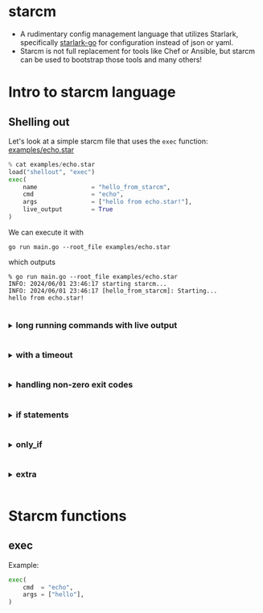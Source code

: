 # starcm

- A rudimentary config management language that utilizes Starlark, specifically [starlark-go](github.com/google/starlark-go) for configuration instead of json or yaml. 
- Starcm is not full replacement for tools like Chef or Ansible, but starcm can be used to bootstrap those tools and many others!

# Intro to starcm language

## Shelling out

Let's look at a simple starcm file that uses the `exec` function: [examples/echo.star](examples/echo.star)

```python
% cat examples/echo.star
load("shellout", "exec")
exec(
    name               = "hello_from_starcm",
    cmd                = "echo", 
    args               = ["hello from echo.star!"],
    live_output        = True
)
```

We can execute it with

```shell
go run main.go --root_file examples/echo.star
```

which outputs

```shell
% go run main.go --root_file examples/echo.star
INFO: 2024/06/01 23:46:17 starting starcm...
INFO: 2024/06/01 23:46:17 [hello_from_starcm]: Starting...
hello from echo.star!
```

<details>
    <summary><h3 style="display:inline-block">long running commands with live output</h3></summary>
<body>

This configuration will simply shell out to ping and ping [apple.com](apple.com). See [ping_apple.star](examples/ping_apple.star)

```python
% cat examples/ping_apple.star 
load("shellout", "exec")
a = exec(
    name               = "ping google a few times",
    cmd                = "ping", 
    args               = ["-n", "google.com"],
    timeout            = "3s",
    live_output        = True # causes stdout to appear live
)
print(a)
```

We can execute it with

```shell
go run main.go --root_file examples/ping_apple.star
```

```
INFO: 2024/05/27 15:06:58 [ping apple.com]: Starting...
64 bytes from 17.253.144.10: icmp_seq=3 ttl=56 time=19.419 ms
64 bytes from 17.253.144.10: icmp_seq=4 ttl=56 time=17.524 ms
...
64 bytes from 17.253.144.10: icmp_seq=8 ttl=56 time=17.621 ms
```

But you might notice a problem: `ping -n apple.com` never exits! We can handle this by setting a timeout:
</body>
</details>

<details>
    <summary><h3 style="display:inline-block">with a timeout</h3></summary>
<body>
    
See [examples/ping_google_with_timeout.star](examples/ping_google_with_timeout.star).

```python
% cat examples/ping_apple.star 
load("shellout", "exec")
a = exec(
    name        = "ping google a few times",
    cmd         = "ping", 
    args        = ["-n", "google.com"],
    timeout     = "6s",
    live_output = True
)
print(a)
```

We can execute it with

```shell
go run main.go --root_file examples/ping_google_with_timeout.star
```

```
...
64 bytes from 142.251.214.142: icmp_seq=0 ttl=116 time=16.926 ms
64 bytes from 142.251.214.142: icmp_seq=1 ttl=116 time=20.704 ms
...
64 bytes from 142.251.214.142: icmp_seq=5 ttl=116 time=20.717 ms
result(changed = False, diff = "", error = "context deadline exceeded", name = "ping google a few times", output = "PING apple.com (17.253.144.10): 56 data bytes\n64 bytes from 17.253.144.10: icmp_seq=0 ttl=56 time=16.329 ms\n64 bytes from 17.253.144.10: icmp_seq=1 ttl=56 time=21.740 ms\n64 bytes from 17.253.144.10: icmp_seq=2 ttl=56 time=22.659 ms\n64 bytes from 17.253.144.10: icmp_seq=3 ttl=56 time=20.311 ms\n64 bytes from 17.253.144.10: icmp_seq=4 ttl=56 time=20.397 ms\n64 bytes from 17.253.144.10: icmp_seq=5 ttl=56 time=20.845 ms\n", success = False)
```

Because the command actually finished and we are printing `a` with `print(a)` we get a `result` struct! Generally all starcm functions return this result struct. We'll explore this in further detail later.

For now, we'll see how we can deal with non-zero exit codes.

</details>
</body>

<body>
<details>
<summary><h3 style="display:inline-block">handling non-zero exit codes</h3></summary>

See [examples/expect_exit_code_non_zero.star](examples/expect_exit_code_non_zero.star)

```python
load("shellout", "exec")
a = exec(
    name               = "explicitly exit 2",
    cmd                = "sh", 
    args               = ["-c", "echo 'we expect to exit 2'; exit 2"],
    # expected_exit_code = 2,
)
print(a)
```

```shell
INFO: 2024/05/29 22:49:07 starting starcm...
INFO: 2024/05/29 22:49:07 [explicitly exit 2]: Starting...
result(changed = True, diff = "", error = "exit status 2", name = "explicitly exit 2", output = "we expect to exit 2\n", success = False)
```

This would fail because the default `expected_error_code` is `0`. But if we set it to `2` then this succeeds!

```python
load("shellout", "exec")
a = exec(
    name               = "explicitly exit 2",
    cmd                = "sh", 
    args               = ["-c", "echo 'we expect to exit 2'; exit 2"],
    expected_exit_code = 2,
)
print(a)
```

```shell
INFO: 2024/05/29 22:51:04 starting starcm...
INFO: 2024/05/29 22:51:04 [explicitly exit 2]: Starting...
result(changed = True, diff = "", error = "exit status 2", name = "explicitly exit 2", output = "we expect to exit 2\n", success = True)
```

</details>
</body>

<body>
<details>
<summary><h3 style="display:inline-block">if statements</h3></summary>

Starlark, and by extension starcm, supports `if` statements. Take [examples/if_statements.star](examples/if_statements.star) for example:

```python
load("shellout", "exec")
a = exec(
    name               = "explicitly exit 2",
    cmd                = "sh", 
    args               = ["-c", "echo 'we expect to exit 2'; exit 2"],
    expected_exit_code = 2,
)
if a.success == True:
    print("party!")
else:
    print("no party :(")
```

Running `go run main.go --root_file examples/if_statements.star` results in

```shell
% go run main.go --root_file examples/if_statements.star 
INFO: 2024/06/01 23:52:56 starting starcm...
INFO: 2024/06/01 23:52:56 [explicitly exit 2]: Starting...
party!
```

We can also implement this same conditional behavior with a starcm construct called `only_if`.

</details>
</body>

<body>
<details>
<summary><h3 style="display:inline-block">only_if</h3></summary>

See [examples/only_if.star](examples/only_if.star)

</details>
</body>

<body>
<details>
<summary><h3 style="display:inline-block">extra</h3></summary>

</details>
</body>









# Starcm functions

## exec

Example:
```python
exec(
    cmd  = "echo", 
    args = ["hello"],
)
```